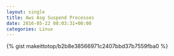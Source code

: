 ```yaml
---
layout: single                                                                                                              
title: Aws Asg Suspend Processes                                                                                                                       
date: 2016-05-22 08:03:31+00:00                                                                                                                        
categories: Linux                                                                                                                
---                                                                                                                              
```


{% gist makeittotop/b2b8e38566971c2407bbd37b7559fba0 %}                                                                                                           

